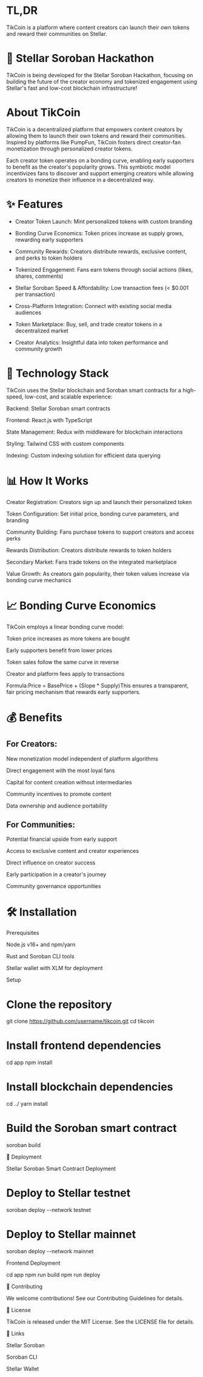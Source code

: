 # TL,DR
TikCoin is a platform where content creators can launch their own tokens and reward their communities on Stellar.

# 🚀 Stellar Soroban Hackathon

TikCoin is being developed for the Stellar Soroban Hackathon, focusing on building the future of the creator economy and tokenized engagement using Stellar's fast and low-cost blockchain infrastructure!

# About TikCoin

TikCoin is a decentralized platform that empowers content creators by allowing them to launch their own tokens and reward their communities. Inspired by platforms like PumpFun, TikCoin fosters direct creator-fan monetization through personalized creator tokens.

Each creator token operates on a bonding curve, enabling early supporters to benefit as the creator's popularity grows. This symbiotic model incentivizes fans to discover and support emerging creators while allowing creators to monetize their influence in a decentralized way.

# ✨ Features

- Creator Token Launch: Mint personalized tokens with custom branding

- Bonding Curve Economics: Token prices increase as supply grows, rewarding early supporters

- Community Rewards: Creators distribute rewards, exclusive content, and perks to token holders

- Tokenized Engagement: Fans earn tokens through social actions (likes, shares, comments)

- Stellar Soroban Speed & Affordability: Low transaction fees (< $0.001 per transaction)

- Cross-Platform Integration: Connect with existing social media audiences

- Token Marketplace: Buy, sell, and trade creator tokens in a decentralized market

- Creator Analytics: Insightful data into token performance and community growth

# 🔧 Technology Stack

TikCoin uses the Stellar blockchain and Soroban smart contracts for a high-speed, low-cost, and scalable experience:

Backend: Stellar Soroban smart contracts

Frontend: React.js with TypeScript

State Management: Redux with middleware for blockchain interactions

Styling: Tailwind CSS with custom components

Indexing: Custom indexing solution for efficient data querying

# 📊 How It Works

Creator Registration: Creators sign up and launch their personalized token

Token Configuration: Set initial price, bonding curve parameters, and branding

Community Building: Fans purchase tokens to support creators and access perks

Rewards Distribution: Creators distribute rewards to token holders

Secondary Market: Fans trade tokens on the integrated marketplace

Value Growth: As creators gain popularity, their token values increase via bonding curve mechanics

# 📈 Bonding Curve Economics

TikCoin employs a linear bonding curve model:

Token price increases as more tokens are bought

Early supporters benefit from lower prices

Token sales follow the same curve in reverse

Creator and platform fees apply to transactions

Formula:Price = BasePrice + (Slope * Supply)This ensures a transparent, fair pricing mechanism that rewards early supporters.

# 💰 Benefits

## For Creators:

New monetization model independent of platform algorithms

Direct engagement with the most loyal fans

Capital for content creation without intermediaries

Community incentives to promote content

Data ownership and audience portability

## For Communities:

Potential financial upside from early support

Access to exclusive content and creator experiences

Direct influence on creator success

Early participation in a creator's journey

Community governance opportunities

# 🛠️ Installation

Prerequisites

Node.js v16+ and npm/yarn

Rust and Soroban CLI tools

Stellar wallet with XLM for deployment

Setup

# Clone the repository
git clone https://github.com/username/tikcoin.git
cd tikcoin

# Install frontend dependencies
cd app
npm install

# Install blockchain dependencies
cd ../
yarn install

# Build the Soroban smart contract
soroban build

🚀 Deployment

Stellar Soroban Smart Contract Deployment

# Deploy to Stellar testnet
soroban deploy --network testnet

# Deploy to Stellar mainnet
soroban deploy --network mainnet

Frontend Deployment

cd app
npm run build
npm run deploy

📝 Contributing

We welcome contributions! See our Contributing Guidelines for details.

📄 License

TikCoin is released under the MIT License. See the LICENSE file for details.

🔗 Links

Stellar Soroban

Soroban CLI

Stellar Wallet
